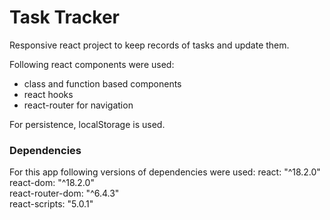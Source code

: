 # Task Tracker

Responsive react project to keep records of tasks and update them.

Following react components were used:
- class and function based components
- react hooks
- react-router for navigation

For persistence, localStorage is used.

### Dependencies
For this app following versions of dependencies were used:
react: "^18.2.0"  
react-dom: "^18.2.0"  
react-router-dom: "^6.4.3"  
react-scripts: "5.0.1"  

